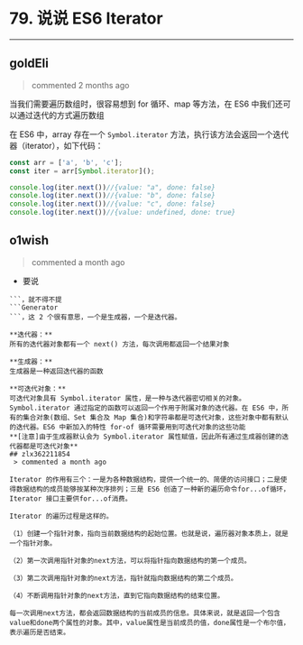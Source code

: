 
 # 79. 说说 ES6 Iterator 
  
 ***
## goldEli 
 > commented 2 months ago 

当我们需要遍历数组时，很容易想到 for 循环、map 等方法，在 ES6 中我们还可以通过迭代的方式遍历数组

在 ES6 中，array 存在一个 `Symbol.iterator` 方法，执行该方法会返回一个迭代器（iterator），如下代码：


```javaScript
const arr = ['a', 'b', 'c'];
const iter = arr[Symbol.iterator]();

console.log(iter.next())//{value: "a", done: false}
console.log(iter.next())//{value: "b", done: false} 
console.log(iter.next())//{value: "c", done: false}
console.log(iter.next())//{value: undefined, done: true}


```
## o1wish 
 > commented a month ago 

- 要说 
```Iterator
```，就不得不提 
```Generator
```，这 2 个很有意思，一个是生成器，一个是迭代器。

**迭代器：**
所有的迭代器对象都有一个 next() 方法，每次调用都返回一个结果对象

**生成器：**
生成器是一种返回迭代器的函数

**可迭代对象：**
可迭代对象具有 Symbol.iterator 属性，是一种与迭代器密切相关的对象。Symbol.iterator 通过指定的函数可以返回一个作用于附属对象的迭代器。在 ES6 中，所有的集合对象(数组、Set 集合及 Map 集合)和字符串都是可迭代对象，这些对象中都有默认的迭代器。ES6 中新加入的特性 for-of 循环需要用到可迭代对象的这些功能
**[注意]由于生成器默认会为 Symbol.iterator 属性赋值，因此所有通过生成器创建的迭代器都是可迭代对象**
## zlx362211854 
 > commented a month ago 

Iterator 的作用有三个：一是为各种数据结构，提供一个统一的、简便的访问接口；二是使得数据结构的成员能够按某种次序排列；三是 ES6 创造了一种新的遍历命令for...of循环，Iterator 接口主要供for...of消费。

Iterator 的遍历过程是这样的。

（1）创建一个指针对象，指向当前数据结构的起始位置。也就是说，遍历器对象本质上，就是一个指针对象。

（2）第一次调用指针对象的next方法，可以将指针指向数据结构的第一个成员。

（3）第二次调用指针对象的next方法，指针就指向数据结构的第二个成员。

（4）不断调用指针对象的next方法，直到它指向数据结构的结束位置。

每一次调用next方法，都会返回数据结构的当前成员的信息。具体来说，就是返回一个包含value和done两个属性的对象。其中，value属性是当前成员的值，done属性是一个布尔值，表示遍历是否结束。